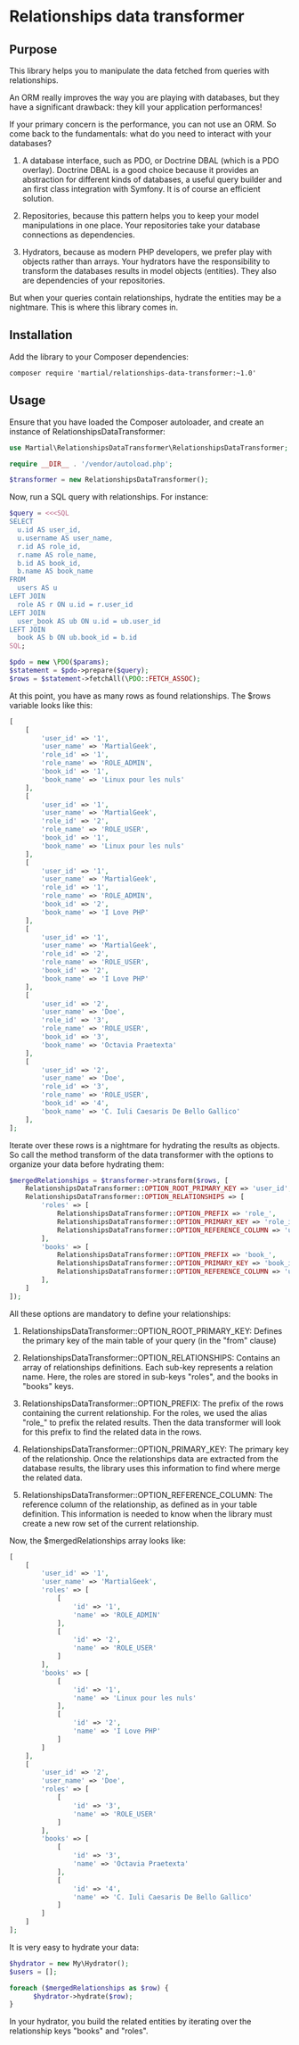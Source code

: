 Relationships data transformer
==============================

## Purpose

This library helps you to manipulate the data fetched from queries with relationships.

An ORM really improves the way you are playing with databases, but they have a significant drawback: they kill your
application performances!

If your primary concern is the performance, you can not use an ORM. So come back to the fundamentals: what do you need
to interact with your databases?

1.  A database interface, such as PDO, or Doctrine DBAL (which is a PDO overlay). Doctrine DBAL is a good choice
    because it provides an abstraction for different kinds of databases, a useful query builder and an first class
    integration with Symfony. It is of course an efficient solution.
    
2.  Repositories, because this pattern helps you to keep your model manipulations in one place. Your repositories
    take your database connections as dependencies.
    
3.  Hydrators, because as modern PHP developers, we prefer play with objects rather than arrays. Your hydrators have
    the responsibility to transform the databases results in model objects (entities). They also are dependencies of
    your repositories.
    
But when your queries contain relationships, hydrate the entities may be a nightmare. This is where this library
comes in.

## Installation

Add the library to your Composer dependencies:

    composer require 'martial/relationships-data-transformer:~1.0'

## Usage

Ensure that you have loaded the Composer autoloader, and create an instance of RelationshipsDataTransformer:

```php
use Martial\RelationshipsDataTransformer\RelationshipsDataTransformer;

require __DIR__ . '/vendor/autoload.php';

$transformer = new RelationshipsDataTransformer();
```

Now, run a SQL query with relationships. For instance:

```php
$query = <<<SQL
SELECT
  u.id AS user_id,
  u.username AS user_name,
  r.id AS role_id,
  r.name AS role_name,
  b.id AS book_id,
  b.name AS book_name
FROM
  users AS u
LEFT JOIN
  role AS r ON u.id = r.user_id
LEFT JOIN
  user_book AS ub ON u.id = ub.user_id
LEFT JOIN
  book AS b ON ub.book_id = b.id
SQL;

$pdo = new \PDO($params);
$statement = $pdo->prepare($query);
$rows = $statement->fetchAll(\PDO::FETCH_ASSOC);
```

At this point, you have as many rows as found relationships. The $rows variable looks like this:

```php
[
    [
        'user_id' => '1',
        'user_name' => 'MartialGeek',
        'role_id' => '1',
        'role_name' => 'ROLE_ADMIN',
        'book_id' => '1',
        'book_name' => 'Linux pour les nuls'
    ],
    [
        'user_id' => '1',
        'user_name' => 'MartialGeek',
        'role_id' => '2',
        'role_name' => 'ROLE_USER',
        'book_id' => '1',
        'book_name' => 'Linux pour les nuls'
    ],
    [
        'user_id' => '1',
        'user_name' => 'MartialGeek',
        'role_id' => '1',
        'role_name' => 'ROLE_ADMIN',
        'book_id' => '2',
        'book_name' => 'I Love PHP'
    ],
    [
        'user_id' => '1',
        'user_name' => 'MartialGeek',
        'role_id' => '2',
        'role_name' => 'ROLE_USER',
        'book_id' => '2',
        'book_name' => 'I Love PHP'
    ],
    [
        'user_id' => '2',
        'user_name' => 'Doe',
        'role_id' => '3',
        'role_name' => 'ROLE_USER',
        'book_id' => '3',
        'book_name' => 'Octavia Praetexta'
    ],
    [
        'user_id' => '2',
        'user_name' => 'Doe',
        'role_id' => '3',
        'role_name' => 'ROLE_USER',
        'book_id' => '4',
        'book_name' => 'C. Iuli Caesaris De Bello Gallico'
    ],
];
```

Iterate over these rows is a nightmare for hydrating the results as objects.
So call the method transform of the data transformer with the options to organize your data before hydrating them:

```php
$mergedRelationships = $transformer->transform($rows, [
    RelationshipsDataTransformer::OPTION_ROOT_PRIMARY_KEY => 'user_id',
    RelationshipsDataTransformer::OPTION_RELATIONSHIPS => [
        'roles' => [
            RelationshipsDataTransformer::OPTION_PREFIX => 'role_',
            RelationshipsDataTransformer::OPTION_PRIMARY_KEY => 'role_id',
            RelationshipsDataTransformer::OPTION_REFERENCE_COLUMN => 'user_id'
        ],
        'books' => [
            RelationshipsDataTransformer::OPTION_PREFIX => 'book_',
            RelationshipsDataTransformer::OPTION_PRIMARY_KEY => 'book_id',
            RelationshipsDataTransformer::OPTION_REFERENCE_COLUMN => 'user_id'
        ],
    ]
]);
```

All these options are mandatory to define your relationships:

1.  RelationshipsDataTransformer::OPTION_ROOT_PRIMARY_KEY:
    Defines the primary key of the main table of your query (in the "from" clause)

2.  RelationshipsDataTransformer::OPTION_RELATIONSHIPS:
    Contains an array of relationships definitions. Each sub-key represents a relation name. Here, the roles are stored
    in sub-keys "roles", and the books in "books" keys.
    
3.  RelationshipsDataTransformer::OPTION_PREFIX:
    The prefix of the rows containing the current relationship. For the roles, we used the alias "role_" to prefix
    the related results. Then the data transformer will look for this prefix to find the related data in the rows.
    
4.  RelationshipsDataTransformer::OPTION_PRIMARY_KEY:
    The primary key of the relationship. Once the relationships data are extracted from the database results, the
    library uses this information to find where merge the related data.
    
5.  RelationshipsDataTransformer::OPTION_REFERENCE_COLUMN:
    The reference column of the relationship, as defined as in your table definition. This information is needed to
    know when the library must create a new row set of the current relationship.

Now, the $mergedRelationships array looks like:

```php
[
    [
        'user_id' => '1',
        'user_name' => 'MartialGeek',
        'roles' => [
            [
                'id' => '1',
                'name' => 'ROLE_ADMIN'
            ],
            [
                'id' => '2',
                'name' => 'ROLE_USER'
            ]
        ],
        'books' => [
            [
                'id' => '1',
                'name' => 'Linux pour les nuls'
            ],
            [
                'id' => '2',
                'name' => 'I Love PHP'
            ]
        ]
    ],
    [
        'user_id' => '2',
        'user_name' => 'Doe',
        'roles' => [
            [
                'id' => '3',
                'name' => 'ROLE_USER'
            ]
        ],
        'books' => [
            [
                'id' => '3',
                'name' => 'Octavia Praetexta'
            ],
            [
                'id' => '4',
                'name' => 'C. Iuli Caesaris De Bello Gallico'
            ]
        ]
    ]
];
```

It is very easy to hydrate your data:

```php
$hydrator = new My\Hydrator();
$users = [];

foreach ($mergedRelationships as $row) {
      $hydrator->hydrate($row);
}
```

In your hydrator, you build the related entities by iterating over the relationship keys "books" and "roles".
